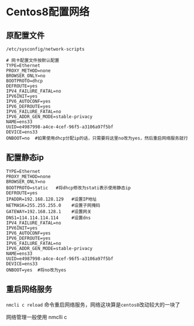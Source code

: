 # Centos8配置网络

## 原配置文件

```shell
/etc/sysconfig/network-scripts
```

```shell
# 网卡配置文件按默认配置
TYPE=Ethernet
PROXY_METHOD=none
BROWSER_ONLY=no
BOOTPROTO=dhcp
DEFROUTE=yes
IPV4_FAILURE_FATAL=no
IPV6INIT=yes
IPV6_AUTOCONF=yes
IPV6_DEFROUTE=yes
IPV6_FAILURE_FATAL=no
IPV6_ADDR_GEN_MODE=stable-privacy
NAME=ens33
UUID=e4987998-a4ce-4cef-96f5-a3106a97f5bf
DEVICE=ens33
ONBOOT=no  #如果使用dhcp分配ip的话，只需要将这里no改为yes，然后重启网络服务就行
```

## 配置静态ip

```shell
TYPE=Ethernet
PROXY_METHOD=none
BROWSER_ONLY=no
BOOTPROTO=static   #将dhcp修改为stati表示使用静态ip
DEFROUTE=yes
IPADDR=192.168.128.129   #设置IP地址
NETMASK=255.255.255.0    #设置子网掩码
GATEWAY=192.168.128.1    #设置网关
DNS1=114.114.114.114     #设置dns
IPV4_FAILURE_FATAL=no
IPV6INIT=yes
IPV6_AUTOCONF=yes
IPV6_DEFROUTE=yes
IPV6_FAILURE_FATAL=no
IPV6_ADDR_GEN_MODE=stable-privacy
NAME=ens33
UUID=e4987998-a4ce-4cef-96f5-a3106a97f5bf
DEVICE=ens33
ONBOOT=yes  #将no改为yes
```

## 重启网络服务

`nmcli c reload` 命令重启网络服务，网络这块算是`centos8`改动较大的一块了

网络管理一般使用 nmclli c